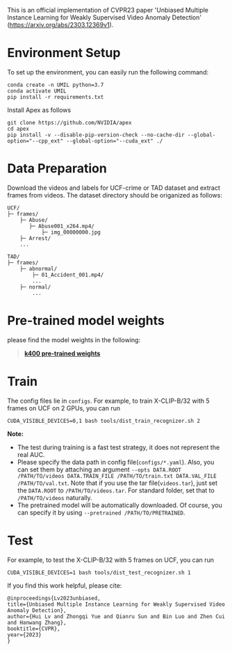 This is an official implementation of CVPR23 paper 'Unbiased Multiple Instance Learning for Weakly Supervised Video Anomaly Detection' (https://arxiv.org/abs/2303.12369v1). 

    
# Environment Setup
To set up the environment, you can easily run the following command:
```
conda create -n UMIL python=3.7
conda activate UMIL
pip install -r requirements.txt
```

Install Apex as follows
```
git clone https://github.com/NVIDIA/apex
cd apex
pip install -v --disable-pip-version-check --no-cache-dir --global-option="--cpp_ext" --global-option="--cuda_ext" ./
```

# Data Preparation

Download the videos and labels for UCF-crime or TAD dataset and extract frames from videos.
The dataset directory should be origanized as follows: 
```
UCF/
├─ frames/    
    ├─ Abuse/
       ├─ Abuse001_x264.mp4/
           ├─ img_00000000.jpg
    ├─ Arrest/ 
    ...
    
TAD/
├─ frames/    
    ├─ abnormal/
        ├─ 01_Accident_001.mp4/
        ...
    ├─ normal/ 
        ...
```
# Pre-trained model weights
please find the model weights in the following:
> [**k400 pre-trained weights**](https://smu-my.sharepoint.com/:u:/g/personal/huilyu_smu_edu_sg/ESDZwxBmIAdLqJBuDwhU-YIB1kn7MNEQ0CEGAkkUSwfPkA?e=7dpMd5)

# Train
The config files lie in `configs`. For example, to train X-CLIP-B/32 with 5 frames on UCF on 2 GPUs, you can run
```
CUDA_VISIBLE_DEVICES=0,1 bash tools/dist_train_recognizer.sh 2
```

**Note:**
- The test during training is a fast test strategy, it does not represent the real AUC.
- Please specify the data path in config file(`configs/*.yaml`). Also, you can set them by attaching an argument `--opts DATA.ROOT /PATH/TO/videos DATA.TRAIN_FILE /PATH/TO/train.txt DATA.VAL_FILE /PATH/TO/val.txt`. Note that if you use the tar file(`videos.tar`), just set the `DATA.ROOT` to `/PATH/TO/videos.tar`. For standard folder, set that to `/PATH/TO/videos` naturally.
- The pretrained model will be automatically downloaded. Of course, you can specify it by using `--pretrained /PATH/TO/PRETRAINED`.

# Test
For example, to test the X-CLIP-B/32 with 5 frames on UCF, you can run
```
CUDA_VISIBLE_DEVICES=1 bash tools/dist_test_recognizer.sh 1
```

If you find this work helpful, please cite:
```
@inproceedings{Lv2023unbiased,
title={Unbiased Multiple Instance Learning for Weakly Supervised Video Anomaly Detection},
author={Hui Lv and Zhongqi Yue and Qianru Sun and Bin Luo and Zhen Cui and Hanwang Zhang},
booktitle={CVPR},
year={2023}
}
```
